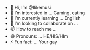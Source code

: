 - 👋 Hi, I’m @Ilikemusi
- 👀 I’m interested in ... Gaming, eating
- 🌱 I’m currently learning ... Engilish
- 💞️ I’m looking to collaborate on ...
- 📫 How to reach me ...
- 😄 Pronouns: ... HE/HIS/HIm
- ⚡ Fun fact: ... Your gay

<!---
Ilikemusi/Ilikemusi is a ✨ special ✨ repository because its `README.md` (this file) appears on your GitHub profile.
You can click the Preview link to take a look at your changes.
--->
